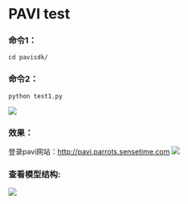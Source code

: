 # PAVI test
### 命令1： 
```shell
cd pavisdk/
```
### 命令2：
```shell
python test1.py
```
![]( https://gitlab.sh.sensetime.com/xieyuming/imghost/raw/master/PAVIIMG/test1.png)

### 效果：

登录pavi网站：http://pavi.parrots.sensetime.com
![]( https://gitlab.sh.sensetime.com/xieyuming/imghost/raw/master/PAVIIMG/PAVI_Dashboard.jpg)

### 查看模型结构:
![]( https://gitlab.sh.sensetime.com/xieyuming/imghost/raw/master/PAVIIMG/PAVI_ModelStruct.jpg)


